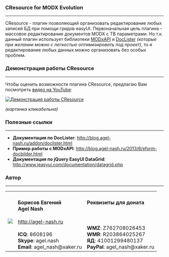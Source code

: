 ### CResource for MODX Evolution
----------
CResource - плагин позволяющий организовать редактирование любых записей БД при помощи гридов easyUI. Первоначальная цель плагина - массовое редактирование документов MODX с ТВ параметрами. Но т.к. данный плагин использует библиотеки [MODxAPI](https://github.com/AgelxNash/resourse) и [DocLister](https://github.com/AgelxNash/DocLister) *(которые при желании можно с легкостью оптимизировать под проект)*, то и редактирование любых данных можно организовать без особых проблем.

### Демонстрация работы CResource
---------
Чтобы оценить возможности плагина CResource, предлагаю Вам посмотреть [видео на YouTube](http://www.youtube.com/watch?v=wX8rD9XWnXY):

[![Демонстрация работы CResource](http://img.youtube.com/vi/wX8rD9XWnXY/0.jpg)](http://www.youtube.com/watch?v=wX8rD9XWnXY)

*(картинка кликабельна)*
 
### Полезные ссылки
---------
* **Документация по DocLister**: http://blog.agel-nash.ru/addon/doclister.html
* **Пример работы c MODxAPI**: http://blog.agel-nash.ru/2013/6/eform-docbilder.html
* **Документация по jQuery EasyUI DataGrid**: http://www.jeasyui.com/documentation/datagrid.php

### Автор
---------
<table>
  <tr>
    <td><img src="http://www.gravatar.com/avatar/bf12d44182c98288015f65c9861903aa?s=220"></td>
	<td valign="top">
		<h4>Борисов Евгений
			<br />
			Agel Nash
		</h4>
		<a href="http://artdevue.com">http://agel-nash.ru</a><br />
		<br />
		<strong>ICQ</strong>: 8608196<br />
		<strong>Skype</strong>: agel.nash<br />
		<strong>Email</strong>: agel_nash@xaker.ru
	</td>
	<td valign="top">
		<h4>Реквизиты для доната<br /><br /></h4>
		<br />
		<strong>WMZ</strong>: Z762708026453<br />
		<strong>WMR</strong>: R203864025267<br />
		<strong>ЯД</strong>: 41001299480137<br />
		<strong>PayPal</strong>: agel_nash@xaker.ru<br />
	</td>
  </tr>
</table>